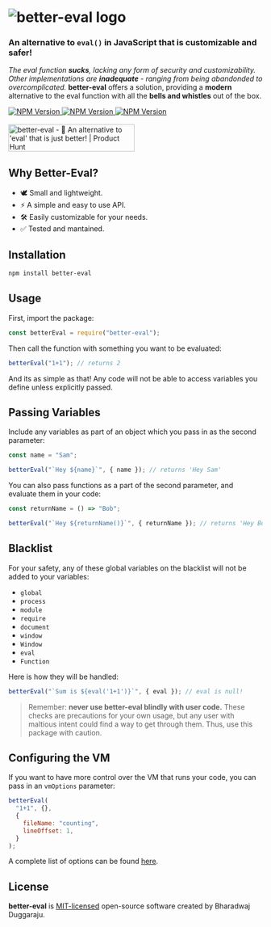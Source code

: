 # <img src="https://raw.githubusercontent.com/bharadwajduggaraju/better-eval/master/.github/assets/logo.png" alt="better-eval logo" />

### An alternative to `eval()` in JavaScript that is customizable and safer!

*The eval function **sucks**, lacking any form of security and customizability. Other implementations are **inadequate** - ranging from being abandonded to overcomplicated.* **better-eval** offers a solution, providing a **modern** alternative to the eval function with all the **bells and whistles** out of the box.


<a href="https://www.npmjs.com/package/better-eval">
<img src="https://img.shields.io/npm/v/better-eval?style=flat-square&color=FF524C&labelColor=000" alt="NPM Version">
<img src="https://img.shields.io/npm/dt/better-eval.svg?style=flat-square&color=FF524C&labelColor=000" alt="NPM Version">
<img src="https://badgen.net/badgesize/brotli/https/unpkg.com/better-eval/src?style=flat-square&amp;label=size&amp;color=FF524C&amp;labelColor=000" alt="NPM Version">
</a>
<br /><br />
<a href="https://www.producthunt.com/posts/better-eval?utm_source=badge-featured&utm_medium=badge&utm_souce=badge-better-eval" target="_blank"><img src="https://api.producthunt.com/widgets/embed-image/v1/featured.svg?post_id=327967&theme=light" alt="better-eval - 🔧 An alternative to 'eval' that is just better! | Product Hunt" style="width: 250px; height: 54px;" width="250" height="54" /></a>

## Why Better-Eval?

- 🕊 Small and lightweight.
- ⚡ A simple and easy to use API.
- 🛠️ Easily customizable for your needs.
- ✅ Tested and mantained.

## Installation

```sh
npm install better-eval
```

## Usage

First, import the package:

```js
const betterEval = require("better-eval");
```

Then call the function with something you want to be evaluated:

```js
betterEval("1+1"); // returns 2
```

And its as simple as that! Any code will not be able to access variables you define unless explicitly passed.

## Passing Variables

Include any variables as part of an object which you pass in as the second parameter:

```js
const name = "Sam";

betterEval("`Hey ${name}`", { name }); // returns 'Hey Sam'
```

You can also pass functions as a part of the second parameter, and evaluate them in your code:

```js
const returnName = () => "Bob";

betterEval("`Hey ${returnName()}`", { returnName }); // returns 'Hey Bob'
```

## Blacklist

For your safety, any of these global variables on the blacklist will not be added to your variables:

- `global`
- `process`
- `module`
- `require`
- `document`
- `window`
- `Window`
- `eval`
- `Function`

Here is how they will be handled:

```js
betterEval("`Sum is ${eval('1+1')}`", { eval }); // eval is null!
```

> Remember: **never use better-eval blindly with user code.** These checks are precautions for your own usage, but any user with maltious intent could find a way to get through them. Thus, use this package with caution.

## Configuring the VM

If you want to have more control over the VM that runs your code, you can pass in an `vmOptions` parameter:

```js
betterEval(
  "1+1", {},
  {
    fileName: "counting",
    lineOffset: 1,
  }
);
```

A complete list of options can be found [here](https://nodejs.org/api/vm.html#vmrunincontextcode-contextifiedobject-options).

## License

**better-eval** is [MIT-licensed](LICENSE) open-source software created by Bharadwaj Duggaraju.
